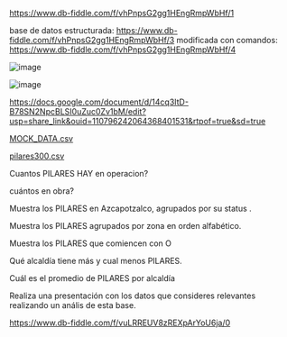 https://www.db-fiddle.com/f/vhPnpsG2gg1HEngRmpWbHf/1



base de datos estructurada:    https://www.db-fiddle.com/f/vhPnpsG2gg1HEngRmpWbHf/3
modificada con comandos:       https://www.db-fiddle.com/f/vhPnpsG2gg1HEngRmpWbHf/4


![image](https://user-images.githubusercontent.com/91554777/235196884-6cfb1909-3699-4c0f-ad0f-09ff27471105.png)

![image](https://user-images.githubusercontent.com/91554777/235502032-0d8f2296-5816-422b-93b5-be9def027bad.png)


https://docs.google.com/document/d/14cq3ItD-B78SN2NpcBLSI0uZuc0Zv1bM/edit?usp=share_link&ouid=110796242064368401531&rtpof=true&sd=true


[MOCK_DATA.csv](https://github.com/escuelaDeCodigoMargaritaMaza/Base_de_Datos/files/11403101/MOCK_DATA.csv)

[pilares300.csv](https://github.com/escuelaDeCodigoMargaritaMaza/Base_de_Datos/files/11403113/pilares300.csv)

Cuantos PILARES HAY en operacion?

cuántos en obra?

Muestra los PILARES en Azcapotzalco, agrupados por su status .

Muestra los PILARES agrupados por zona en orden alfabético.

Muestra los PILARES que comiencen con O

Qué alcaldía tiene más y cual menos PILARES.

Cuál es el promedio de PILARES por alcaldía

Realiza una presentación con los datos que consideres relevantes realizando un anális de esta base.


https://www.db-fiddle.com/f/vuLRREUV8zREXpArYoU6ja/0
